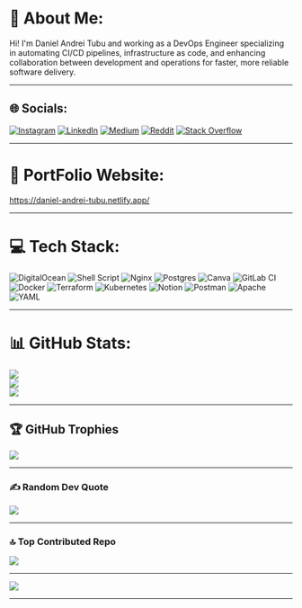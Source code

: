 # 💫 About Me:
Hi! I'm Daniel Andrei Tubu and working as a DevOps Engineer specializing in automating CI/CD pipelines, infrastructure as code, and enhancing collaboration between development and operations for faster, more reliable software delivery.

<hr/>

## 🌐 Socials:
[![Instagram](https://img.shields.io/badge/Instagram-%23E4405F.svg?logo=Instagram&logoColor=white)](https://instagram.com/danielandreitdt) [![LinkedIn](https://img.shields.io/badge/LinkedIn-%230077B5.svg?logo=linkedin&logoColor=white)](https://linkedin.com/in/daniel-andrei-tubu-1b86b9203) [![Medium](https://img.shields.io/badge/Medium-12100E?logo=medium&logoColor=white)](https://medium.com/@tubudanielandrei) [![Reddit](https://img.shields.io/badge/Reddit-%23FF4500.svg?logo=Reddit&logoColor=white)](https://reddit.com/user/holynei) [![Stack Overflow](https://img.shields.io/badge/-Stackoverflow-FE7A16?logo=stack-overflow&logoColor=white)](https://stackoverflow.com/users/24757405)

<hr/>

# 🙋 PortFolio Website:
https://daniel-andrei-tubu.netlify.app/

<hr/>

# 💻 Tech Stack:
![DigitalOcean](https://img.shields.io/badge/DigitalOcean-%230167ff.svg?style=for-the-badge&logo=digitalOcean&logoColor=white) ![Shell Script](https://img.shields.io/badge/shell_script-%23121011.svg?style=for-the-badge&logo=gnu-bash&logoColor=white) ![Nginx](https://img.shields.io/badge/nginx-%23009639.svg?style=for-the-badge&logo=nginx&logoColor=white) ![Postgres](https://img.shields.io/badge/postgres-%23316192.svg?style=for-the-badge&logo=postgresql&logoColor=white) ![Canva](https://img.shields.io/badge/Canva-%2300C4CC.svg?style=for-the-badge&logo=Canva&logoColor=white) ![GitLab CI](https://img.shields.io/badge/gitlab%20CI-%23181717.svg?style=for-the-badge&logo=gitlab&logoColor=white) ![Docker](https://img.shields.io/badge/docker-%230db7ed.svg?style=for-the-badge&logo=docker&logoColor=white) ![Terraform](https://img.shields.io/badge/terraform-%235835CC.svg?style=for-the-badge&logo=terraform&logoColor=white) ![Kubernetes](https://img.shields.io/badge/kubernetes-%23326ce5.svg?style=for-the-badge&logo=kubernetes&logoColor=white) ![Notion](https://img.shields.io/badge/Notion-%23000000.svg?style=for-the-badge&logo=notion&logoColor=white) ![Postman](https://img.shields.io/badge/Postman-FF6C37?style=for-the-badge&logo=postman&logoColor=white) ![Apache](https://img.shields.io/badge/apache-%23D42029.svg?style=for-the-badge&logo=apache&logoColor=white) ![YAML](https://img.shields.io/badge/yaml-%23ffffff.svg?style=for-the-badge&logo=yaml&logoColor=151515)

<hr/>

# 📊 GitHub Stats:
![](https://github-readme-stats.vercel.app/api?username=danielandreitubu&theme=dark&hide_border=false&include_all_commits=false&count_private=false)<br/>
![](https://github-readme-streak-stats.herokuapp.com/?user=danielandreitubu&theme=dark&hide_border=false)<br/>
![](https://github-readme-stats.vercel.app/api/top-langs/?username=danielandreitubu&theme=dark&hide_border=false&include_all_commits=false&count_private=false&layout=compact)

<hr/>

## 🏆 GitHub Trophies
![](https://github-profile-trophy.vercel.app/?username=danielandreitubu&theme=dark&no-frame=false&no-bg=true&margin-w=4)

<hr/>

### ✍️ Random Dev Quote
![](https://quotes-github-readme.vercel.app/api?type=vetical&theme=dark)

<hr/>

### 🔝 Top Contributed Repo
![](https://github-contributor-stats.vercel.app/api?username=danielandreitubu&limit=5&theme=dark&combine_all_yearly_contributions=true)

---
[![](https://visitcount.itsvg.in/api?id=danielandreitubu&icon=0&color=12)](https://visitcount.itsvg.in)

<hr/>

<!-- Proudly created with GPRM ( https://gprm.itsvg.in ) -->